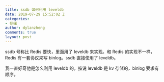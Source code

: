 ```yaml
---
title: ssdb 如何利用 leveldb
date: 2019-07-29 15:52:02 Z
categories:
- 存储
author: dylanzheng
comments: true
layout: post
---
```


ssdb 号称比 Redis 要快，里面用了 leveldb 来实现。和 Redis 的实现不一样，Redis 有一套协议来写 binlog。ssdb 直接使用了 leveldb。

我一直好奇他是怎么利用 leveldb 的。按说 leveldb 是 kv 存储的，binlog 要求有顺序。